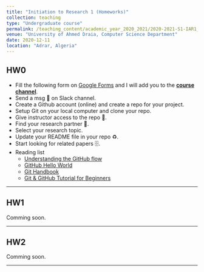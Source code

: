 ```yaml
---
title: "Initiation to Research 1 (Homeworks)"
collection: teaching
type: "Undergraduate course"
permalink: /teaching_content/academic_year_2020_2021/2020-2021-S1-IAR1_HW
venue: "University of Ahmed Draia, Computer Science Department"
date: 2020-12-11
location: "Adrar, Algeria"
---
```

## HW0
* Fill the following form on [Google Forms](https://forms.gle/pfNxE2LNmzNZU89d9) and I will add you to the **[course channel]()**.
* Send a msg 🔔 on Slack channel.
* Create a Github account (online) and create a repo for your project. 
* Setup Git on your local computer and clone your repo.
* Give instructor access to the repo 📨.
* Find your research partner 🤝.
* Select your research topic.
* Update your README file in your repo ♻️.
* Start looking for related papers 🗄️.
* Reading list
    * [Understanding the GitHub flow](https://guides.github.com/introduction/flow/)
    * [GitHub Hello World](https://guides.github.com/activities/hello-world/)
    * [Git Handbook](https://guides.github.com/introduction/git-handbook/)
    * [Git & GitHub Tutorial for Beginners](https://www.youtube.com/watch?v=3RjQznt-8kE&list=PL4cUxeGkcC9goXbgTDQ0n_4TBzOO0ocPR) 

***
## HW1
Comming soon.
***
## HW2
Comming soon.
***